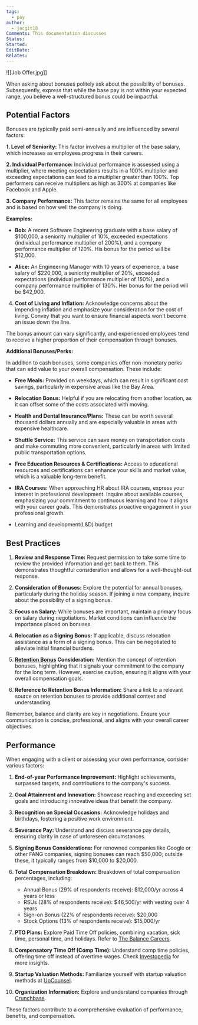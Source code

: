 ```yaml
---
tags:
  - pay
author:
  - jacgit18
Comments: This documentation discusses
Status: 
Started: 
EditDate: 
Relates:
---
```

![[Job Offer.jpg]]

When asking about bonuses politely ask about the possibility of bonuses. Subsequently, express that while the base pay is not within your expected range, you believe a well-structured bonus could be impactful. 

## Potential Factors 
Bonuses are typically paid semi-annually and are influenced by several factors:

**1. Level of Seniority:** This factor involves a multiplier of the base salary, which increases as employees progress in their careers.

**2. Individual Performance:** Individual performance is assessed using a multiplier, where meeting expectations results in a 100% multiplier and exceeding expectations can lead to a multiplier greater than 100%. Top performers can receive multipliers as high as 300% at companies like Facebook and Apple.

**3. Company Performance:** This factor remains the same for all employees and is based on how well the company is doing.

**Examples:**
- **Bob:** A recent Software Engineering graduate with a base salary of $100,000, a seniority multiplier of 10%, exceeded expectations (individual performance multiplier of 200%), and a company performance multiplier of 120%. His bonus for the period will be $12,000.

- **Alice:** An Engineering Manager with 10 years of experience, a base salary of $220,000, a seniority multiplier of 20%, exceeded expectations (individual performance multiplier of 150%), and a company performance multiplier of 130%. Her bonus for the period will be $42,900.

4. **Cost of Living and Inflation:**
   Acknowledge concerns about the impending inflation and emphasize your consideration for the cost of living. Convey that you want to ensure financial aspects won't become an issue down the line.
   

The bonus amount can vary significantly, and experienced employees tend to receive a higher proportion of their compensation through bonuses.

**Additional Bonuses/Perks:**

In addition to cash bonuses, some companies offer non-monetary perks that can add value to your overall compensation. These include:

- **Free Meals:** Provided on weekdays, which can result in significant cost savings, particularly in expensive areas like the Bay Area.

- **Relocation Bonus:** Helpful if you are relocating from another location, as it can offset some of the costs associated with moving.

- **Health and Dental Insurance/Plans:** These can be worth several thousand dollars annually and are especially valuable in areas with expensive healthcare.

- **Shuttle Service:** This service can save money on transportation costs and make commuting more convenient, particularly in areas with limited public transportation options.

- **Free Education Resources & Certifications:** Access to educational resources and certifications can enhance your skills and market value, which is a valuable long-term benefit.
- **IRA Courses:** When approaching HR about IRA courses, express your interest in professional development. Inquire about available courses, emphasizing your commitment to continuous learning and how it aligns with your career goals. This demonstrates proactive engagement in your professional growth.
- Learning and development(L&D) budget

## Best Practices

1. **Review and Response Time:**
   Request permission to take some time to review the provided information and get back to them. This demonstrates thoughtful consideration and allows for a well-thought-out response.

2. **Consideration of Bonuses:**
   Explore the potential for annual bonuses, particularly during the holiday season. If joining a new company, inquire about the possibility of a signing bonus.

3. **Focus on Salary:**
   While bonuses are important, maintain a primary focus on salary during negotiations. Market conditions can influence the importance placed on bonuses.

4. **Relocation as a Signing Bonus:**
   If applicable, discuss relocation assistance as a form of a signing bonus. This can be negotiated to alleviate initial financial burdens.

5. **[Retention Bonus](<[Retention](https://www.investopedia.com/terms/r/retention-bonus.asp#:~:text=A%20retention%20bonus%20is%20a,during%20a%20crucial%20production%20period)>) Consideration:**
   Mention the concept of retention bonuses, highlighting that it signals your commitment to the company for the long term. However, exercise caution, ensuring it aligns with your overall compensation goals.

6. **Reference to Retention Bonus Information:**
   Share a link to a relevant source on retention bonuses to provide additional context and understanding.

Remember, balance and clarity are key in negotiations. Ensure your communication is concise, professional, and aligns with your overall career objectives.


## Performance 
When engaging with a client or assessing your own performance, consider various factors:

1. **End-of-year Performance Improvement:** Highlight achievements, surpassed targets, and contributions to the company's success.

2. **Goal Attainment and Innovation:** Showcase reaching and exceeding set goals and introducing innovative ideas that benefit the company.

3. **Recognition on Special Occasions:** Acknowledge holidays and birthdays, fostering a positive work environment.

4. **Severance Pay:** Understand and discuss severance pay details, ensuring clarity in case of unforeseen circumstances.

5. **Signing Bonus Considerations:** For renowned companies like Google or other FANG companies, signing bonuses can reach $50,000; outside these, it typically ranges from $10,000 to $20,000.

6. **Total Compensation Breakdown:** Breakdown of total compensation percentages, including:
    - Annual Bonus (29% of respondents receive): $12,000/yr across 4 years or less
    - RSUs (28% of respondents receive): $46,500/yr with vesting over 4 years
    - Sign-on Bonus (22% of respondents receive): $20,000
    - Stock Options (13% of respondents receive): $15,000/yr

7. **PTO Plans:** Explore Paid Time Off policies, combining vacation, sick time, personal time, and holidays. Refer to [The Balance Careers](https://www.thebalancecareers.com/paid-time-off-policy-pto-1918232).

8. **Compensatory Time Off (Comp Time):** Understand comp time policies, offering time off instead of overtime wages. Check [Investopedia](https://www.investopedia.com/ask/answers/difference-between-premoney-and-postmoney/) for more insights.

9. **Startup Valuation Methods:** Familiarize yourself with startup valuation methods at [UpCounsel](https://www.upcounsel.com/startup-valuation-methods).

10. **Organization Information:** Explore and understand companies through [Crunchbase](https://www.crunchbase.com/discover/organization.companies).

These factors contribute to a comprehensive evaluation of performance, benefits, and compensation.